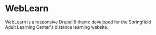 # WebLearn
WebLearn is a responsive Drupal 8 theme developed for the Springfield Adult Learning Center's distance learning website.
